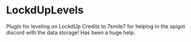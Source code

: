 # LockdUpLevels
Plugin for leveling on LockdUp
Credits to 7smile7 for helping in the spigot discord with the data storage! Has been a huge help.
